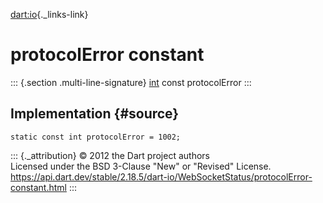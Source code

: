 [dart:io](../../dart-io/dart-io-library){._links-link}

protocolError constant
======================

::: {.section .multi-line-signature}
[int](../../dart-core/int-class) const protocolError
:::

Implementation {#source}
--------------

``` {.language-dart data-language="dart"}
static const int protocolError = 1002;
```

::: {._attribution}
© 2012 the Dart project authors\
Licensed under the BSD 3-Clause \"New\" or \"Revised\" License.\
<https://api.dart.dev/stable/2.18.5/dart-io/WebSocketStatus/protocolError-constant.html>
:::
